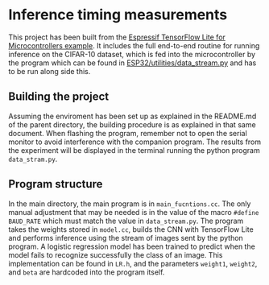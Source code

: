 # Inference timing measurements

This project has been built from the [Espressif TensorFlow
Lite for Microcontrollers example](https://github.com/espressif/esp-tflite-micro).
It includes the full end-to-end routine for running inference on the CIFAR-10 dataset, which is fed into the microcontroller by the program which can be found in [ESP32/utilities/data_stream.py](https://github.com/JoseGaDel/DIME/tree/main/ESP32/utilities) and has to be run along side this.

## Building the project

Assuming the enviroment has been set up as explained in the README.md of the parent directory, the building procedure is as explained in that same document. When flashing the program, remember not to open the serial monitor to avoid interference with the companion program. The results from the experiment will be displayed in the terminal running the python program `data_stram.py`. 

## Program structure

In the main directory, the main program is in `main_fucntions.cc`. The only manual adjustment that may be needed is in the value of the macro `#define BAUD_RATE` which must match the value in `data_stream.py`. The program takes the weights stored in `model.cc`, builds the CNN with TensorFlow Lite and performs inference using the stream of images sent by the python program. A logistic regression model has been trained to predict when the model fails to recognize successfully the class of an image. This implementation can be found in `LR.h`, and the parameters `weight1`, `weight2`, and `beta` are hardcoded into the program itself.
